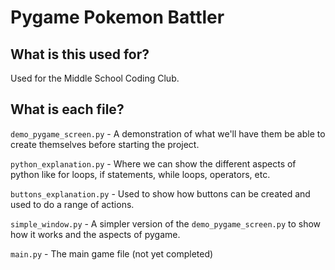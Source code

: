 # Pygame Pokemon Battler

## What is this used for?

Used for the Middle School Coding Club.

## What is each file?

`demo_pygame_screen.py` - A demonstration of what we'll have them be able to create themselves before starting the project.

`python_explanation.py` - Where we can show the different aspects of python like for loops, if statements, while loops, operators, etc.

`buttons_explanation.py` - Used to show how buttons can be created and used to do a range of actions.

`simple_window.py` - A simpler version of the `demo_pygame_screen.py` to show how it works and the aspects of pygame.

`main.py` - The main game file (not yet completed)
